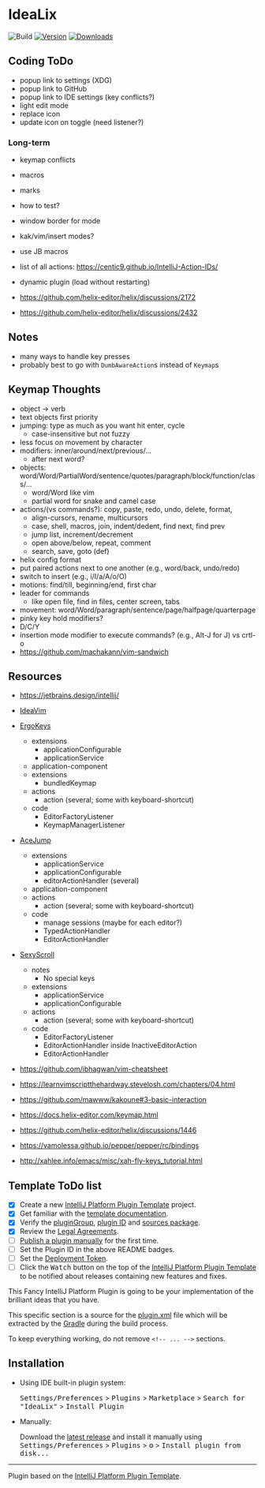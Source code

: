 # IdeaLix

![Build](https://github.com/anthonyjclark/IdeaLix/workflows/Build/badge.svg)
[![Version](https://img.shields.io/jetbrains/plugin/v/PLUGIN_ID.svg)](https://plugins.jetbrains.com/plugin/PLUGIN_ID)
[![Downloads](https://img.shields.io/jetbrains/plugin/d/PLUGIN_ID.svg)](https://plugins.jetbrains.com/plugin/PLUGIN_ID)

## Coding ToDo

- popup link to settings (XDG)
- popup link to GitHub
- popup link to IDE settings (key conflicts?)
- light edit mode
- replace icon
- update icon on toggle (need listener?)

### Long-term

- keymap conflicts
- macros
- marks
- how to test?
- window border for mode
- kak/vim/insert modes?
- use JB macros
- list of all actions: https://centic9.github.io/IntelliJ-Action-IDs/
- dynamic plugin (load without restarting)

- https://github.com/helix-editor/helix/discussions/2172
- https://github.com/helix-editor/helix/discussions/2432

## Notes

- many ways to handle key presses
- probably best to go with `DumbAwareAction`s instead of `Keymap`s

## Keymap Thoughts

- object -> verb
- text objects first priority
- jumping: type as much as you want hit enter, cycle
  - case-insensitive but not fuzzy
- less focus on movement by character
- modifiers: inner/around/next/previous/...
  - after next word?
- objects: word/Word/PartialWord/sentence/quotes/paragraph/block/function/class/...
  - word/Word like vim
  - partial word for snake and camel case
- actions/(vs commands?): copy, paste, redo, undo, delete, format, 
  - align-cursors, rename, multicursors
  - case, shell, macros, join, indent/dedent, find next, find prev
  - jump list, increment/decrement
  - open above/below, repeat, comment
  - search, save, goto (def)
- helix config format
- put paired actions next to one another (e.g., word/back, undo/redo)
- switch to insert (e.g., i/I/a/A/o/O)
- motions: find/till, beginning/end, first char
- leader for commands
  - like open file, find in files, center screen, tabs
- movement: word/Word/paragraph/sentence/page/halfpage/quarterpage
- pinky key hold modifiers?
- D/C/Y
- insertion mode modifier to execute commands? (e.g., Alt-J for J) vs crtl-o
- https://github.com/machakann/vim-sandwich

## Resources

- https://jetbrains.design/intellij/

- [IdeaVim](https://github.com/JetBrains/ideavim/)
- [ErgoKeys](https://github.com/amibiz/ergo-keys/)
  - extensions
    - applicationConfigurable
    - applicationService
  - application-component
  - extensions
    - bundledKeymap
  - actions
    - action (several; some with keyboard-shortcut)
  - code
    - EditorFactoryListener
    - KeymapManagerListener
- [AceJump](https://github.com/acejump/AceJump)
  - extensions
    - applicationService
    - applicationConfigurable
    - editorActionHandler (several)
  - application-component
  - actions
    - action (several; some with keyboard-shortcut)
  - code
    - manage sessions (maybe for each editor?)
    - TypedActionHandler
    - EditorActionHandler
- [SexyScroll](https://github.com/huoguangjin/SexyMove/)
  - notes
    - No special keys
  - extensions
    - applicationService
    - applicationConfigurable
  - actions
    - action (several; some with keyboard-shortcut)
  - code
    - EditorFactoryListener
    - EditorActionHandler inside InactiveEditorAction
    - EditorActionHandler

- https://github.com/ibhagwan/vim-cheatsheet
- https://learnvimscriptthehardway.stevelosh.com/chapters/04.html

- https://github.com/mawww/kakoune#3-basic-interaction
- https://docs.helix-editor.com/keymap.html
- https://github.com/helix-editor/helix/discussions/1446
- https://vamolessa.github.io/pepper/pepper/rc/bindings

- http://xahlee.info/emacs/misc/xah-fly-keys_tutorial.html

## Template ToDo list

- [x] Create a new [IntelliJ Platform Plugin Template][template] project.
- [x] Get familiar with the [template documentation][template].
- [x] Verify the [pluginGroup](/gradle.properties), [plugin ID](/src/main/resources/META-INF/plugin.xml) and [sources package](/src/main/kotlin).
- [x] Review the [Legal Agreements](https://plugins.jetbrains.com/docs/marketplace/legal-agreements.html).
- [ ] [Publish a plugin manually](https://plugins.jetbrains.com/docs/intellij/publishing-plugin.html?from=IJPluginTemplate) for the first time.
- [ ] Set the Plugin ID in the above README badges.
- [ ] Set the [Deployment Token](https://plugins.jetbrains.com/docs/marketplace/plugin-upload.html).
- [ ] Click the <kbd>Watch</kbd> button on the top of the [IntelliJ Platform Plugin Template][template] to be notified about releases containing new features and fixes.

<!-- Plugin description -->
This Fancy IntelliJ Platform Plugin is going to be your implementation of the brilliant ideas that you have.

This specific section is a source for the [plugin.xml](/src/main/resources/META-INF/plugin.xml) file which will be extracted by the [Gradle](/build.gradle.kts) during the build process.

To keep everything working, do not remove `<!-- ... -->` sections. 
<!-- Plugin description end -->

## Installation

- Using IDE built-in plugin system:
  
  <kbd>Settings/Preferences</kbd> > <kbd>Plugins</kbd> > <kbd>Marketplace</kbd> > <kbd>Search for "IdeaLix"</kbd> >
  <kbd>Install Plugin</kbd>
  
- Manually:

  Download the [latest release](https://github.com/anthonyjclark/IdeaLix/releases/latest) and install it manually using
  <kbd>Settings/Preferences</kbd> > <kbd>Plugins</kbd> > <kbd>⚙️</kbd> > <kbd>Install plugin from disk...</kbd>


---
Plugin based on the [IntelliJ Platform Plugin Template][template].

[template]: https://github.com/JetBrains/intellij-platform-plugin-template
